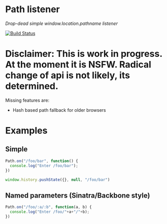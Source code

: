# Path listener

*Drop-dead simple window.location.pathname listener*

[![Build Status](https://secure.travis-ci.org/bjoerge/path-listener.png)](http://travis-ci.org/bjoerge/path-listener)

# Disclaimer: This is work in progress. At the moment it is NSFW. Radical change of api is not likely, its determined.

Missing features are:
- Hash based path fallback for older browsers

# Examples

## Simple
```js
Path.on("/foo/bar", function() {
  console.log("Enter /foo/bar");
})

window.history.pushState({}, null, "/foo/bar")
```

## Named parameters (Sinatra/Backbone style)

```js
Path.on("/foo/:a/:b", function(a, b) {
  console.log("Enter /foo/"+a+"/"+b);
})
```